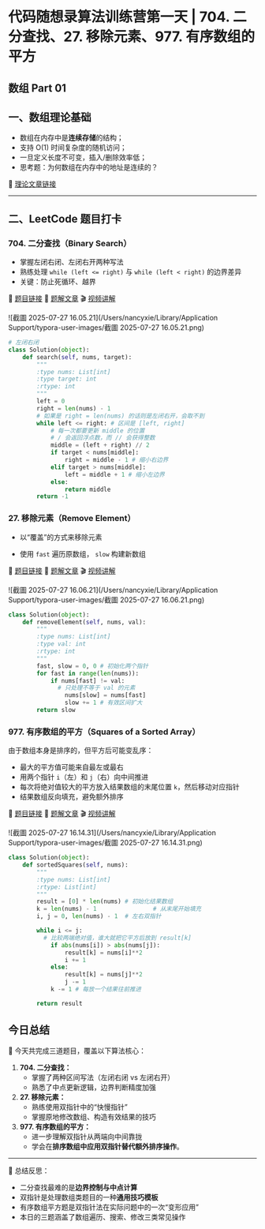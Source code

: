 # 代码随想录算法训练营第一天 | 704. 二分查找、27. 移除元素、977. 有序数组的平方

## 数组 Part 01

## 一、数组理论基础

- 数组在内存中是**连续存储**的结构；
- 支持 O(1) 时间复杂度的随机访问；
- 一旦定义长度不可变，插入/删除效率低；
- 思考题：为何数组在内存中的地址是连续的？

📖 [理论文章链接](https://programmercarl.com/%E6%95%B0%E7%BB%84%E7%90%86%E8%AE%BA%E5%9F%BA%E7%A1%80.html)

---

## 二、LeetCode 题目打卡

### 704. 二分查找（Binary Search）

- 掌握左闭右闭、左闭右开两种写法
- 熟练处理 `while (left <= right)` 与 `while (left < right)` 的边界差异
- 关键：防止死循环、越界

🔗 [题目链接](https://leetcode.cn/problems/binary-search/) 
📖 [题解文章](https://programmercarl.com/0704.%E4%BA%8C%E5%88%86%E6%9F%A5%E6%89%BE.html) 
🎬 [视频讲解](https://www.bilibili.com/video/BV1fA4y1o715)

![截圖 2025-07-27 16.05.21](/Users/nancyxie/Library/Application Support/typora-user-images/截圖 2025-07-27 16.05.21.png)

```python
# 左闭右闭
class Solution(object):
    def search(self, nums, target):
        """
        :type nums: List[int]
        :type target: int
        :rtype: int
        """
        left = 0
        right = len(nums) - 1
        # 如果是 right = len(nums) 的话则是左闭右开，会取不到
        while left <= right: # 区间是 [left, right]
            # 每一次都要更新 middle 的位置
            # / 会返回浮点数，而 // 会获得整数
            middle = (left + right) // 2
            if target < nums[middle]:
                right = middle - 1 # 缩小右边界
            elif target > nums[middle]:
                left = middle + 1 # 缩小左边界
            else:
                return middle
        return -1
```

### 27. 移除元素（Remove Element）

- 以“覆盖”的方式来移除元素

- 使用 `fast` 遍历原数组， `slow` 构建新数组

🔗 [题目链接](https://leetcode.cn/problems/remove-element/)
📖 [题解文章]([https://programmercarl.com/0027.%E7%A7%BB%E9%99%A4%E5%85%83%E7%B4%A0.html](https://programmercarl.com/0027.移除元素.html))
🎬 [视频讲解](https://www.bilibili.com/video/BV12A4y1Z7LP )

![截圖 2025-07-27 16.06.21](/Users/nancyxie/Library/Application Support/typora-user-images/截圖 2025-07-27 16.06.21.png)

```python
class Solution(object):
    def removeElement(self, nums, val):
        """
        :type nums: List[int]
        :type val: int
        :rtype: int
        """
        fast, slow = 0, 0 # 初始化两个指针
        for fast in range(len(nums)):
            if nums[fast] != val:
              # 只处理不等于 val 的元素
                nums[slow] = nums[fast]
                slow += 1 # 有效区间扩大
        return slow
```

### 977. 有序数组的平方（Squares of a Sorted Array）

由于数组本身是排序的，但平方后可能变乱序：
- 最大的平方值可能来自最左或最右
- 用两个指针 `i`（左）和 `j`（右）向中间推进
- 每次将绝对值较大的平方放入结果数组的末尾位置 `k`，然后移动对应指针
- 结果数组反向填充，避免额外排序

🔗 [题目链接](https://leetcode.cn/problems/squares-of-a-sorted-array/)
📖 [题解文章]([https://programmercarl.com/0977.%E6%9C%89%E5%BA%8F%E6%95%B0%E7%BB%84%E7%9A%84%E5%B9%B3%E6%96%B9.html](https://programmercarl.com/0977.有序数组的平方.html))
🎬 [视频讲解](https://www.bilibili.com/video/BV1QB4y1D7ep )

![截圖 2025-07-27 16.14.31](/Users/nancyxie/Library/Application Support/typora-user-images/截圖 2025-07-27 16.14.31.png)

```Python
class Solution(object):
    def sortedSquares(self, nums):
        """
        :type nums: List[int]
        :rtype: List[int]
        """
        result = [0] * len(nums) # 初始化结果数组
        k = len(nums) - 1				 # 从末尾开始填充
        i, j = 0, len(nums) - 1  # 左右双指针

        while i <= j:
          # 比较两端绝对值，谁大就把它平方后放到 result[k]
            if abs(nums[i]) > abs(nums[j]):
                result[k] = nums[i]**2
                i += 1
            else:
                result[k] = nums[j]**2
                j -= 1
            k -= 1 # 每放一个结果往前推进

        return result
```

## 今日总结
📌 今天共完成三道题目，覆盖以下算法核心：

1. **704. 二分查找：**
   - 掌握了两种区间写法（左闭右闭 vs 左闭右开）
   - 熟悉了中点更新逻辑，边界判断精度加强
2. **27. 移除元素：**
   - 熟练使用双指针中的“快慢指针”
   - 掌握原地修改数组、构造有效结果的技巧
3. **977. 有序数组的平方：**
   - 进一步理解双指针从两端向中间靠拢
   - 学会在**排序数组中应用双指针替代额外排序操作**。

------

🧠 总结反思：

- 二分查找最难的是**边界控制与中点计算**
- 双指针是处理数组类题目的一种**通用技巧模板**
- 有序数组平方题是双指针法在实际问题中的一次“变形应用”
- 本日的三题涵盖了数组遍历、搜索、修改三类常见操作
